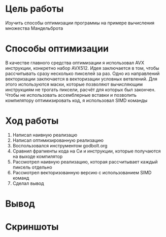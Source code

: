 # Цель работы
Изучить способы оптимизации программы на примере вычисления множества Мандельброта

# Способы оптимизации
В качестве главного средства оптимизации я использовал AVX инструкции, конкретно набор AVX512. Идея заключается в том, чтобы рассчитывать сразу несколько пикселей за раз. 
Одно из направлений векторизации заключается в векторизации условных ветвлений. Для этого используются маски, которые позволяют вычисляющим инструкциям не трогать пиксели, расчёт для которых был закончен. Чтобы не использовать ассемблерные вставки и позволить компилятору оптимизировать код, я использовал SIMD команды


# Ход работы
1. Написал наивную реализацю
2. Написал оптимизированную реализацию
3. Воспользовался инструментом godbolt.org
4. Сравнил фрагменты кода на Си и инструкции, которые получаются на выходе компилятор
5. Рассмотрел наивную реализацию, которая рассчитывает каждый пиксель отдельно
6. Рассмотрел векторизованную версию с использованием SIMD команд
7. Сделал вывод

# Вывод

# Скриншоты


#


